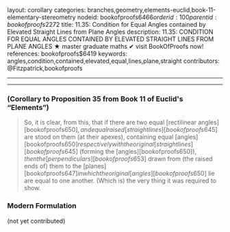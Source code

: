 layout: corollary
categories: branches,geometry,elements-euclid,book-11-elementary-stereometry
nodeid: bookofproofs$6466
orderid: 100
parentid: bookofproofs$2272
title: 11.35: Condition for Equal Angles contained by Elevated Straight Lines from Plane Angles
description: 11.35: CONDITION FOR EQUAL ANGLES CONTAINED BY ELEVATED STRAIGHT LINES FROM PLANE ANGLES &#9733; master graduate maths &#10004; visit BookOfProofs now!
references: bookofproofs$6419
keywords: angles,condition,contained,elevated,equal,lines,plane,straight
contributors: @Fitzpatrick,bookofproofs

---


---

### (Corollary to Proposition 35 from Book 11 of Euclid's “Elements”)

> So, it is clear, from this, that if there are two equal [rectilinear angles][bookofproofs$650], and equal raised [straight lines][bookofproofs$645] are stood on them (at their apexes), containing equal [angles][bookofproofs$650] respectively with the original [straight lines][bookofproofs$645] (forming the [angles][bookofproofs$650]), then the [perpendiculars][bookofproofs$653] drawn from (the raised ends of) them to the [planes][bookofproofs$647] in which the original [angles][bookofproofs$650] lie are equal to one another. (Which is) the very thing it was required to show.


### Modern Formulation

(not yet contributed)
